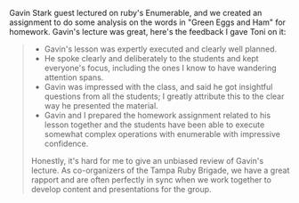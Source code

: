 Gavin Stark guest lectured on ruby's Enumerable, and we created an assignment to do some analysis on the words in "Green
Eggs and Ham" for homework. Gavin's lecture was great, here's the feedback I gave Toni on it:

> * Gavin's lesson was expertly executed and clearly well planned.
> * He spoke clearly and deliberately to the students and kept everyone's focus, including the ones I know to have wandering attention spans.
> * Gavin was impressed with the class, and said he got insightful questions from all the students; I greatly attribute this to the clear way he presented the material.
> * Gavin and I prepared the homework assignment related to his lesson together and the students have been able to execute somewhat complex operations with enumerable with impressive confidence.
>
> Honestly, it's hard for me to give an unbiased review of Gavin's lecture. As co-organizers of the Tampa Ruby Brigade, we have a great rapport and are often perfectly in sync when we work together to develop content and presentations for the group.
